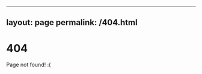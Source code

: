 
---
layout: page
permalink: /404.html
---

# 404

Page not found! :(

<!--
---
layout: page
title: Assets
subtitle: Our teams assets!
description: Our teams assets
show_sidebar: false
permalink: /404.html
--- 

<style type="text/css" media="screen">
  .container {
    margin: 10px auto;
    max-width: 600px;
    text-align: center;
  }
  h1 {
    margin: 30px 0;
    font-size: 4em;
    line-height: 1;
    letter-spacing: -1px;
  }
</style>

<div class="container">
  <h1>404</h1>

  <p><strong>Page not found :(</strong></p>
  <p>The requested page could not be found.</p>
</div>
-->
